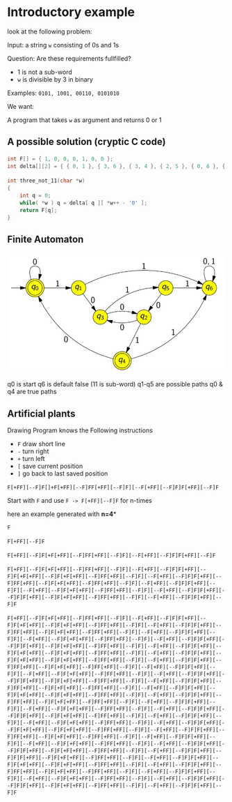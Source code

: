 # Introductory example

look at the following problem:

Input: a string `w` consisting of 0s and 1s

Question: Are these requirements fullfilled?

- 1 is not a sub-word
- `w` is divisible by 3 in binary

Examples: `0101, 1001, 00110, 0101010`

We want:

A program that takes `w` as argument and returns 0 or 1

## A possible solution (cryptic C code)

```c
int F[] = { 1, 0, 0, 0, 1, 0, 0 };
int delta[][2] = { { 0, 1 }, { 3, 6 }, { 3, 4 }, { 2, 5 }, { 0, 6 }, { 2, 6 }, { 6, 6 }  };

int three_not_11(char *w)
{
    int q = 0;
    while( *w ) q = delta[ q ][ *w++ - '0' ];
    return F[q];
}
```

## Finite Automaton

!["Finite Automaton"](images/Finite_automaton.jpg)

q0 is start
q6 is default false (11 is sub-word)
q1-q5 are possible paths
q0 & q4 are true paths

## Artificial plants

Drawing Program knows the Following instructions

- `F` draw short line
- `-` turn right
- `+` turn left
- `[` save current position
- `]` go back to last saved position

`F[+FF][--F]F[]+F[+FF][--F]FF[+FF][--F]F][--F[+FF][--F]F]F[+FF][--F]F`

Start with `F` and use `F -> F[+FF][--F]F` for n-times

here an example generated with **n=4***

```none
F

F[+FF][--F]F

F[+FF][--F]F[+F[+FF][--F]FF[+FF][--F]F][--F[+FF][--F]F]F[+FF][--F]F

F[+FF][--F]F[+F[+FF][--F]FF[+FF][--F]F][--F[+FF][--F]F]F[+FF][--F]F[+F[+FF][--F]F[+F[+FF][--F]FF[+FF][--F]F][--F[+FF][--F]F]F[+FF][--F]FF[+FF][--F]F[+F[+FF][--F]FF[+FF][--F]F][--F[+FF][--F]F]F[+FF][--F]F][--F[+FF][--F]F[+F[+FF][--F]FF[+FF][--F]F][--F[+FF][--F]F]F[+FF][--F]F]F[+FF][--F]F[+F[+FF][--F]FF[+FF][--F]F][--F[+FF][--F]F]F[+FF][--F]F

F[+FF][--F]F[+F[+FF][--F]FF[+FF][--F]F][--F[+FF][--F]F]F[+FF][--F]F[+F[+FF][--F]F[+F[+FF][--F]FF[+FF][--F]F][--F[+FF][--F]F]F[+FF][--F]FF[+FF][--F]F[+F[+FF][--F]FF[+FF][--F]F][--F[+FF][--F]F]F[+FF][--F]F][--F[+FF][--F]F[+F[+FF][--F]FF[+FF][--F]F][--F[+FF][--F]F]F[+FF][--F]F]F[+FF][--F]F[+F[+FF][--F]FF[+FF][--F]F][--F[+FF][--F]F]F[+FF][--F]F[+F[+FF][--F]F[+F[+FF][--F]FF[+FF][--F]F][--F[+FF][--F]F]F[+FF][--F]F[+F[+FF][--F]F[+F[+FF][--F]FF[+FF][--F]F][--F[+FF][--F]F]F[+FF][--F]FF[+FF][--F]F[+F[+FF][--F]FF[+FF][--F]F][--F[+FF][--F]F]F[+FF][--F]F][--F[+FF][--F]F[+F[+FF][--F]FF[+FF][--F]F][--F[+FF][--F]F]F[+FF][--F]F]F[+FF][--F]F[+F[+FF][--F]FF[+FF][--F]F][--F[+FF][--F]F]F[+FF][--F]FF[+FF][--F]F[+F[+FF][--F]FF[+FF][--F]F][--F[+FF][--F]F]F[+FF][--F]F[+F[+FF][--F]F[+F[+FF][--F]FF[+FF][--F]F][--F[+FF][--F]F]F[+FF][--F]FF[+FF][--F]F[+F[+FF][--F]FF[+FF][--F]F][--F[+FF][--F]F]F[+FF][--F]F][--F[+FF][--F]F[+F[+FF][--F]FF[+FF][--F]F][--F[+FF][--F]F]F[+FF][--F]F]F[+FF][--F]F[+F[+FF][--F]FF[+FF][--F]F][--F[+FF][--F]F]F[+FF][--F]F][--F[+FF][--F]F[+F[+FF][--F]FF[+FF][--F]F][--F[+FF][--F]F]F[+FF][--F]F[+F[+FF][--F]F[+F[+FF][--F]FF[+FF][--F]F][--F[+FF][--F]F]F[+FF][--F]FF[+FF][--F]F[+F[+FF][--F]FF[+FF][--F]F][--F[+FF][--F]F]F[+FF][--F]F][--F[+FF][--F]F[+F[+FF][--F]FF[+FF][--F]F][--F[+FF][--F]F]F[+FF][--F]F]F[+FF][--F]F[+F[+FF][--F]FF[+FF][--F]F][--F[+FF][--F]F]F[+FF][--F]F]F[+FF][--F]F[+F[+FF][--F]FF[+FF][--F]F][--F[+FF][--F]F]F[+FF][--F]F[+F[+FF][--F]F[+F[+FF][--F]FF[+FF][--F]F][--F[+FF][--F]F]F[+FF][--F]FF[+FF][--F]F[+F[+FF][--F]FF[+FF][--F]F][--F[+FF][--F]F]F[+FF][--F]F][--F[+FF][--F]F[+F[+FF][--F]FF[+FF][--F]F][--F[+FF][--F]F]F[+FF][--F]F]F[+FF][--F]F[+F[+FF][--F]FF[+FF][--F]F][--F[+FF][--F]F]F[+FF][--F]F
```
